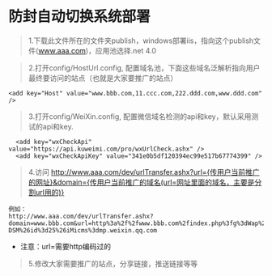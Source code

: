 ﻿# 防封自动切换系统部署

> 1.下载此文件所在的文件夹publish，windows部署iis，指向这个publish文件(www.aaa.com)，应用池选择.net 4.0

> 2.打开config/HostUrl.config, 配置域名池，下面这些域名泛解析指向用户最终要访问的站点（也就是大家要推广的站点）
```
<add key="Host" value="www.bbb.com,11.ccc.com,222.ddd.com,www.ddd.com" />
```
  
> 3.打开config/WeiXin.config, 配置微信域名检测的api和key，默认采用测试的api和key.
```
  <add key="wxCheckApi" value="https://api.kuweimi.com/pro/wxUrlCheck.ashx" />
  <add key="wxCheckApiKey" value="341e0b5df120394ec99e517b67774399" />
```

> 4.访问 http://www.aaa.com/dev/urlTransfer.ashx?url={传用户当前推广的网址}&domain={传用户当前推广的域名(url=网址里面的域名，主要是分割url用的)}
```
例如：
http://www.aaa.com/dev/urlTransfer.ashx?domain=www.bbb.com&url=http%3a%2f%2fwww.bbb.com%2findex.php%3fg%3dWap%26m%3dVote%26a%3dindex%26token%3duDSrEHNs9CFGcTSC%26wecha_id%3docMqvwRjzPH9eseHRc_Z9nlP-DSM%26id%3d25%26iMicms%3dmp.weixin.qq.com
```
- 注意：url=需要http编码过的

> 5.修改大家需要推广的站点，分享链接，推送链接等等